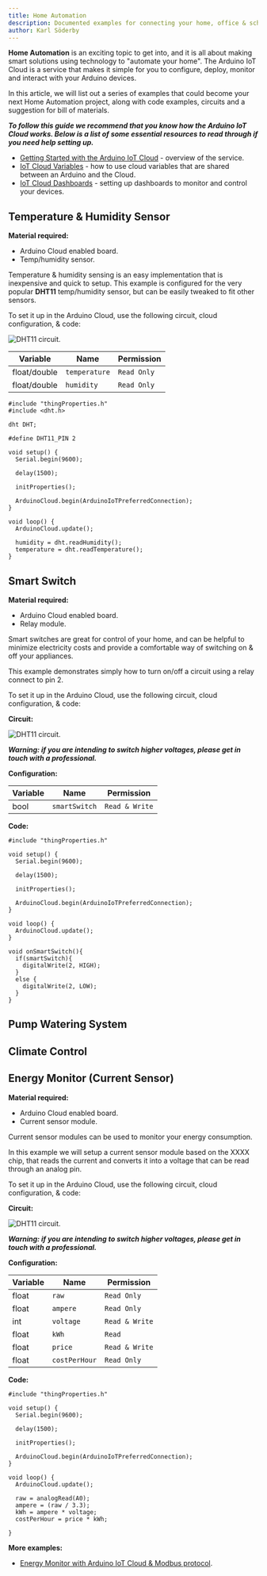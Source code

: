 ```yaml
---
title: Home Automation
description: Documented examples for connecting your home, office & school.
author: Karl Söderby
---
```


**Home Automation** is an exciting topic to get into, and it is all about making smart solutions using technology to "automate your home". The Arduino IoT Cloud is a service that makes it simple for you to configure, deploy, monitor and interact with your Arduino devices. 

In this article, we will list out a series of examples that could become your next Home Automation project, along with code examples, circuits and a suggestion for bill of materials. 

***To follow this guide we recommend that you know how the Arduino IoT Cloud works. Below is a list of some essential resources to read through if you need help setting up.***

- [Getting Started with the Arduino IoT Cloud]() - overview of the service.
- [IoT Cloud Variables]() - how to use cloud variables that are shared between an Arduino and the Cloud. 
- [IoT Cloud Dashboards]() - setting up dashboards to monitor and control your devices.


## Temperature & Humidity Sensor

**Material required:**
- Arduino Cloud enabled board.
- Temp/humidity sensor.

Temperature & humidity sensing is an easy implementation that is inexpensive and quick to setup. This example is configured for the very popular **DHT11** temp/humidity sensor, but can be easily tweaked to fit other sensors.

To set it up in the Arduino Cloud, use the following circuit, cloud configuration, & code:

![DHT11 circuit.](assets/dht11.png)

| Variable     | Name          | Permission  |
| ------------ | ------------- | ----------- |
| float/double | `temperature` | `Read Only` |
| float/double | `humidity`    | `Read Only` |

```arduino
#include "thingProperties.h"
#include <dht.h>

dht DHT; 

#define DHT11_PIN 2 

void setup() {
  Serial.begin(9600);

  delay(1500); 

  initProperties();

  ArduinoCloud.begin(ArduinoIoTPreferredConnection);
}

void loop() {
  ArduinoCloud.update();

  humidity = dht.readHumidity();
  temperature = dht.readTemperature();
}
```

## Smart Switch

**Material required:**
- Arduino Cloud enabled board.
- Relay module.

Smart switches are great for control of your home, and can be helpful to minimize electricity costs and provide a comfortable way of switching on & off your appliances. 

This example demonstrates simply how to turn on/off a circuit using a relay connect to pin 2. 

To set it up in the Arduino Cloud, use the following circuit, cloud configuration, & code:

**Circuit:**

![DHT11 circuit.](assets/dht11.png)

***Warning: if you are intending to switch higher voltages, please get in touch with a professional.***

**Configuration:**

| Variable | Name          | Permission     |
| -------- | ------------- | -------------- |
| bool     | `smartSwitch` | `Read & Write` |

**Code:**

```arduino
#include "thingProperties.h"

void setup() {
  Serial.begin(9600);

  delay(1500); 

  initProperties();

  ArduinoCloud.begin(ArduinoIoTPreferredConnection);
}

void loop() {
  ArduinoCloud.update();
}

void onSmartSwitch(){
  if(smartSwitch){
    digitalWrite(2, HIGH);
  }
  else {
    digitalWrite(2, LOW);
  }
}
```

## Pump Watering System

## Climate Control

## Energy Monitor (Current Sensor)

**Material required:**
- Arduino Cloud enabled board.
- Current sensor module.

Current sensor modules can be used to monitor your energy consumption.

In this example we will setup a current sensor module based on the XXXX chip, that reads the current and converts it into a voltage that can be read through an analog pin.  

To set it up in the Arduino Cloud, use the following circuit, cloud configuration, & code:

**Circuit:**

![DHT11 circuit.](assets/dht11.png)

***Warning: if you are intending to switch higher voltages, please get in touch with a professional.***

**Configuration:**

| Variable | Name          | Permission     |
| -------- | ------------- | -------------- |
| float    | `raw`         | `Read Only`    |
| float    | `ampere`      | `Read Only`    |
| int      | `voltage`     | `Read & Write` |
| float    | `kWh`         | `Read`         |
| float    | `price`       | `Read & Write` |
| float    | `costPerHour` | `Read Only`    |

**Code:**

```arduino
#include "thingProperties.h"

void setup() {
  Serial.begin(9600);

  delay(1500); 

  initProperties();

  ArduinoCloud.begin(ArduinoIoTPreferredConnection);
}

void loop() {
  ArduinoCloud.update();

  raw = analogRead(A0);  
  ampere = (raw / 3.3);
  kWh = ampere * voltage;
  costPerHour = price * kWh;
  
}
```

**More examples:**

- [Energy Monitor with Arduino IoT Cloud & Modbus protocol](). 

## 




